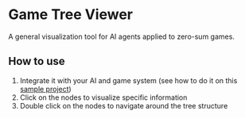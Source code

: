 # Game Tree Viewer
 
A general visualization tool for AI agents applied to zero-sum games.

## How to use

1. Integrate it with your AI and game system (see how to do it on this [sample project](https://github.com/marcoantonioaav/GT-Viewer-Example-Project))
2. Click on the nodes to visualize specific information
3. Double click on the nodes to navigate around the tree structure